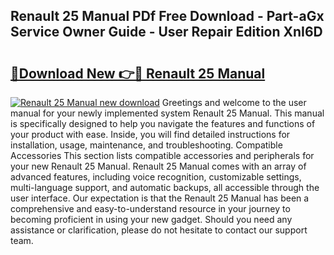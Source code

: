 ## Renault 25 Manual PDf Free Download - Part-aGx Service Owner Guide - User Repair Edition XnI6D

# <h2><a href="http://bc53003.oget.top/?id=Renault+25+Manual">🔗Download New 👉🔴 Renault 25 Manual</a></h2>

[![Renault 25 Manual new download](https://i.imgur.com/5g1atiW.png)](http://bc53003.oget.top/?id=Renault+25+Manual)
Greetings and welcome to the user manual for your newly implemented system Renault 25 Manual. This manual is specifically designed to help you navigate the features and functions of your product with ease. Inside, you will find detailed instructions for installation, usage, maintenance, and troubleshooting. Compatible Accessories This section lists compatible accessories and peripherals for your new Renault 25 Manual. Renault 25 Manual comes with an array of advanced features, including voice recognition, customizable settings, multi-language support, and automatic backups, all accessible through the user interface. Our expectation is that the Renault 25 Manual has been a comprehensive and easy-to-understand resource in your journey to becoming proficient in using your new gadget. Should you need any assistance or clarification, please do not hesitate to contact our support team.
